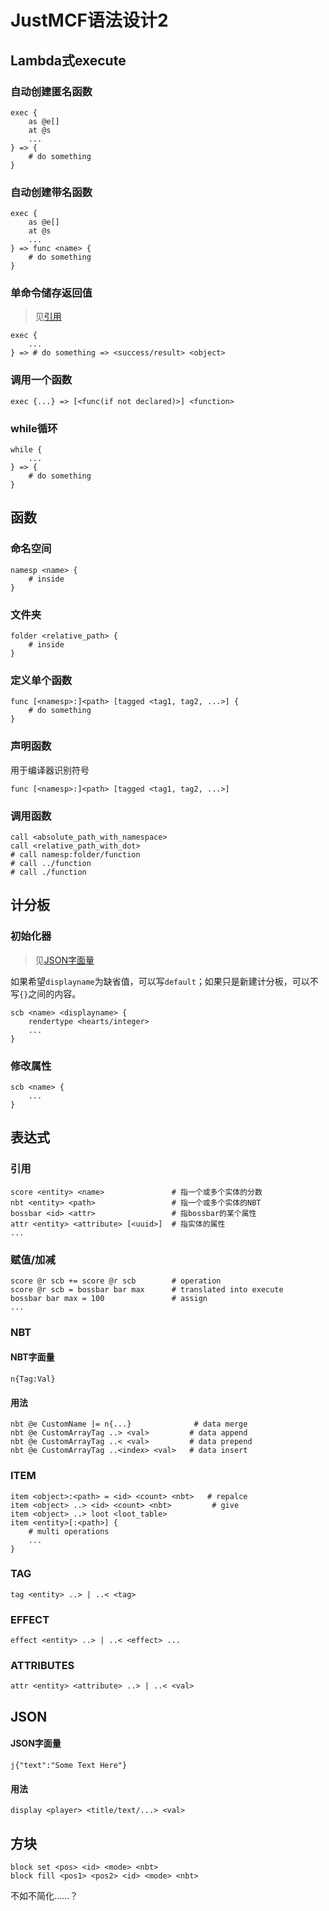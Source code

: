 # JustMCF语法设计2

## Lambda式execute

### 自动创建匿名函数

```
exec {
    as @e[]
    at @s
    ...
} => {
    # do something
}
```

### 自动创建带名函数

```
exec {
    as @e[]
    at @s
    ...
} => func <name> {
    # do something
}
```


### 单命令储存返回值

> 见[引用](#引用)

```
exec {
    ...
} => # do something => <success/result> <object>
```

### 调用一个函数
```
exec {...} => [<func(if not declared)>] <function>
```

### while循环
```
while {
    ...
} => {
    # do something
}
```

## 函数

### 命名空间
```
namesp <name> {
    # inside
}
```

### 文件夹
```
folder <relative_path> {
    # inside
}
```

### 定义单个函数
```
func [<namesp>:]<path> [tagged <tag1, tag2, ...>] {
    # do something
}
```

### 声明函数
用于编译器识别符号
```
func [<namesp>:]<path> [tagged <tag1, tag2, ...>]
```

### 调用函数
```
call <absolute_path_with_namespace>
call <relative_path_with_dot>
# call namesp:folder/function
# call ../function
# call ./function
```

## 计分板

### 初始化器
> 见[JSON字面量](#JSON字面量)

如果希望`displayname`为缺省值，可以写`default`；如果只是新建计分板，可以不写`{}`之间的内容。
```
scb <name> <displayname> {
    rendertype <hearts/integer>
    ...
}
```

### 修改属性
```
scb <name> {
    ...
}
```

## 表达式

### 引用
```
score <entity> <name>               # 指一个或多个实体的分数
nbt <entity> <path>                 # 指一个或多个实体的NBT
bossbar <id> <attr>                 # 指bossbar的某个属性
attr <entity> <attribute> [<uuid>]  # 指实体的属性
...
```

### 赋值/加减
```
score @r scb += score @r scb        # operation
score @r scb = bossbar bar max      # translated into execute
bossbar bar max = 100               # assign
...
```

### NBT

#### NBT字面量
```
n{Tag:Val}
```
#### 用法
```
nbt @e CustomName |= n{...}              # data merge
nbt @e CustomArrayTag ..> <val>         # data append
nbt @e CustomArrayTag ..< <val>         # data prepend
nbt @e CustomArrayTag ..<index> <val>   # data insert
```

### ITEM
```
item <object>:<path> = <id> <count> <nbt>   # repalce
item <object> ..> <id> <count> <nbt>         # give
item <object> ..> loot <loot_table>
item <entity>[:<path>] {
    # multi operations
    ...
}
```

### TAG

```
tag <entity> ..> | ..< <tag>
```

### EFFECT

```
effect <entity> ..> | ..< <effect> ...
```

### ATTRIBUTES

```
attr <entity> <attribute> ..> | ..< <val>
```

## JSON

#### JSON字面量
```
j{"text":"Some Text Here"}
```
#### 用法
```
display <player> <title/text/...> <val>
```

## 方块

```
block set <pos> <id> <mode> <nbt>
block fill <pos1> <pos2> <id> <mode> <nbt>
```

不如不简化……？
